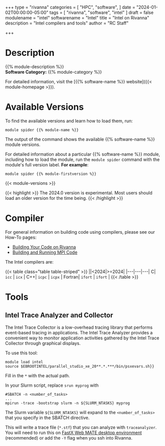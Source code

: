 +++
type = "rivanna"
categories = [
  "HPC",
  "software",
]
date = "2024-01-02T00:00:00-05:00"
tags = [
  "rivanna", "software", "intel"
]
draft = false
modulename = "intel"
softwarename = "Intel"
title = "Intel on Rivanna"
description = "Intel compilers and tools"
author = "RC Staff"

+++

# Description
{{% module-description %}}
<br>
**Software Category:** {{% module-category %}}

For detailed information, visit the [{{% software-name %}} website]({{< module-homepage >}}).

# Available Versions
To find the available versions and learn how to load them, run:
```
module spider {{% module-name %}}
```

The output of the command shows the available {{% software-name %}} module versions.

For detailed information about a particular {{% software-name %}} module, including how to load the module, run the `module spider` command with the module's full version label. __For example__:
```
module spider {{% module-firstversion %}}
```

{{< module-versions >}}

{{< highlight >}}
The 2024.0 version is experimental. Most users should load an older version for the time being.
{{< /highlight >}}

# Compiler

For general information on building code using compilers, please see our How-To pages:

- [Building Your Code on Rivanna](/userinfo/howtos/rivanna/compiler-howto/)
- [Building and Running MPI Code](/userinfo/howtos/rivanna/mpi-howto/)

The Intel compilers are:

{{< table class="table table-striped" >}}
||<2024|>=2024|
|---|---|---|
C| `icc` | `icx` |
C++| `icpc` | `icpx` |
Fortran| `ifort` | `ifort` |
{{< /table >}}

# Tools

## Intel Trace Analyzer and Collector
The Intel Trace Collector is a low-overhead tracing library that performs event-based tracing in applications. The Intel Trace Analyzer provides a convenient way to monitor application activities gathered by the Intel Trace Collector through graphical displays. 

To use this tool:
```
module load intel
source $EBROOTINTEL/parallel_studio_xe_20**.*.***/bin/psxevars.sh}}
```
Fill in the `*` with the actual path.

In your Slurm script, replace `srun myprog` with
```
#SBATCH -n <number_of_tasks>
...
mpirun -trace -bootstrap slurm -n ${SLURM_NTASKS} myprog
```
The Slurm variable `${SLURM_NTASKS}` will expand to the `<number_of_tasks>` that you specify in the SBATCH directive.

This will write a trace file (`*.stf`) that you can analyze with `traceanalyzer`. You will need to run this on [FastX Web MATE desktop environment](/userinfo/rivanna/logintools/fastx/) (recommended) or add the `-Y` flag when you ssh into Rivanna.
